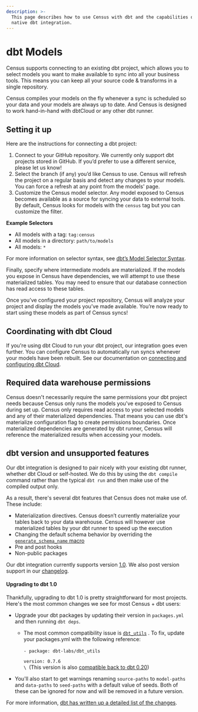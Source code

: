 ```yaml
---
description: >-
  This page describes how to use Census with dbt and the capabilities of our
  native dbt integration.
---
```


# dbt Models

Census supports connecting to an existing dbt project, which allows you to select models you want to make available to sync into all your business tools. This means you can keep all your source code & transforms in a single repository.&#x20;

Census compiles your models on the fly whenever a sync is scheduled so your data and your models are always up to date. And Census is designed to work hand-in-hand with dbtCloud or any other dbt runner.

## Setting it up

Here are the instructions for connecting a dbt project:

1. Connect to your GitHub repository. We currently only support dbt projects stored in GitHub. If you’d prefer to use a different service, please let us know!
2. Select the branch (if any) you’d like Census to use. Census will refresh the project on a regular basis and detect any changes to your models. You can force a refresh at any point from the models' page.
3. Customize the Census model selector. Any model exposed to Census becomes available as a source for syncing your data to external tools. By default, Census looks for models with the `census` tag but you can customize the filter.

**Example Selectors**

* All models with a tag: `tag:census`
* All models in a directory: `path/to/models`
* All models: `*`

For more information on selector syntax, see [dbt’s Model Selector Syntax](https://docs.getdbt.com/reference/model-selection-syntax/).

Finally, specify where intermediate models are materialized. If the models you expose in Census have dependencies, we will attempt to use these materialized tables. You may need to ensure that our database connection has read access to these tables.

Once you’ve configured your project repository, Census will analyze your project and display the models you’ve made available. You’re now ready to start using these models as part of Census syncs!

## Coordinating with dbt Cloud

If you're using dbt Cloud to run your dbt project, our integration goes even further. You can configure Census to automatically run syncs whenever your models have been rebuilt. See our documentation on [connecting and configuring dbt Cloud](../basics/triggering-syncs.md#dbt-cloud-integration).

## Required data warehouse permissions

Census doesn't necessarily require the same permissions your dbt project needs because Census only runs the models you've exposed to Census during set up. Census only requires read access to your selected models and any of their materialized dependencies. That means you can use dbt's materialize configuration flag to create permissions boundaries. Once materialized dependencies are generated by dbt runner, Census will reference the materialized results when accessing your models.

## dbt version and unsupported features

Our dbt integration is designed to pair nicely with your existing dbt runner, whether dbt Cloud or self-hosted. We do this by using the `dbt compile` command rather than the typical `dbt run` and then make use of the compiled output only.&#x20;

As a result, there's several dbt features that Census does not make use of. These include:

* Materialization directives. Census doesn’t currently materialize your tables back to your data warehouse. Census will however use materialized tables by your dbt runner to speed up the execution
* Changing the default schema behavior by overriding the [`generate_schema_name` macro](https://docs.getdbt.com/docs/building-a-dbt-project/building-models/using-custom-schemas)
* Pre and post hooks
* Non-public packages

Our dbt integration currently supports version [1.0](https://github.com/dbt-labs/dbt-core/releases/tag/v1.0.0). We also post version support in our [changelog](https://whatsnew.getcensus.com).

#### Upgrading to dbt 1.0

Thankfully, upgrading to dbt 1.0 is pretty straightforward for most projects. Here's the most common changes we see for most Census + dbt users:

* Upgrade your dbt packages by updating their version in `packages.yml` and then running `dbt deps`.&#x20;
  *   The most common compatibility issue is [`dbt_utils`](https://hub.getdbt.com/dbt-labs/dbt\_utils/0.1.7/) . To fix, update your packages.yml with the following reference:\
      \
      &#x20; `- package: dbt-labs/dbt_utils`

      &#x20;   `version: 0.7.6` \
      ``\
      ``(This version is also [compatible back to dbt 0.20](https://docs.google.com/spreadsheets/d/1RoDdC69auAtrwiqmkRsgcFdZ3MdNpeKcJrWkmEpXVIs/edit#gid=0))
* You'll also start to get warnings renaming  `source-paths` to `model-paths` and `data-paths` to `seed-paths` with a default value of seeds. Both of these can be ignored for now and will be removed in a future version.

For more information, [dbt has written up a detailed list of the changes](https://docs.getdbt.com/docs/guides/migration-guide/upgrading-to-1-0-0).

